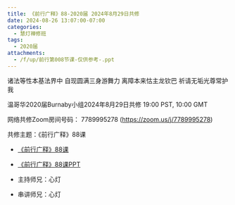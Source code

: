 ```yaml
---
title: 《前行广释》88-2020届 2024年8月29日共修
date: 2024-08-26 13:07:00-07:00
categories:
  - 慧灯禅修班
tags:
  - 2020届
attachments:
  - /f/up/前行第008节课-仅供参考-.ppt
---
```

诸法等性本基法界中 自现圆满三身游舞力
离障本来怙主龙钦巴 祈请无垢光尊常护我

温哥华2020届Burnaby小组2024年8月29日共修
19:00 PST, 10:00 GMT

网络共修Zoom房间号码： 7789995278 (<https://zoom.us/j/7789995278>)

共修主题：《前行广释》88课
* [《前行广释》88课](https://www.riyuebianzhao.com/%E5%88%9D%E7%BA%A7/%E5%8A%A0%E8%A1%8C/%E5%A4%A7%E5%9C%86%E6%BB%A1%E5%89%8D%E8%A1%8C/%E4%B8%8A%E5%B8%88%E8%AF%BE%E5%A0%82-%E5%A4%A7%E5%9C%86%E6%BB%A1%E5%89%8D%E8%A1%8C/%E4%B8%8A%E5%B8%88%E8%AF%BE%E5%A0%82-%E5%89%8D%E8%A1%8C%E5%B9%BF%E9%87%8A88)
* [《前行广释》88课PPT](/f/up/前行第008节课-仅供参考-.ppt)



* 主持师兄：心灯
* 串讲师兄：心灯

